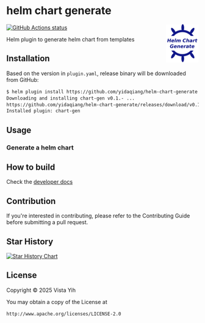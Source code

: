 # helm chart generate

<img align="right" height="100" src="https://github.com/yidaqiang/helm-chart-generate/raw/main/logo.png">

[![GitHub Actions status](https://github.com/yidaqiang/helm-chart-generate/workflows/build/badge.svg)](https://github.com/yidaqiang/helm-chart-generate/actions?query=workflow%3Abuild)

Helm plugin to generate helm chart from templates

## Installation

Based on the version in `plugin.yaml`, release binary will be downloaded from GitHub:

```bash
$ helm plugin install https://github.com/yidaqiang/helm-chart-generate
Downloading and installing chart-gen v0.1.- ...
https://github.com/yidaqiang/helm-chart-generate/releases/download/v0.1.0/chart-gen_0.1.0_darwin_amd64.tar.gz
Installed plugin: chart-gen
```

## Usage

### Generate a helm chart

## How to build

Check the [developer docs](./docs/development.md)

## Contribution

If you're interested in contributing, please refer to the Contributing Guide before submitting a pull request.



## Star History

[![Star History Chart](https://api.star-history.com/svg?repos=yidaqiang/helm-chart-generate&type=Date)](https://www.star-history.com/#yidaqiang/helm-chart-generate&Date)

## License

Copyright © 2025 Vista Yih

You may obtain a copy of the License at

```
http://www.apache.org/licenses/LICENSE-2.0
```
